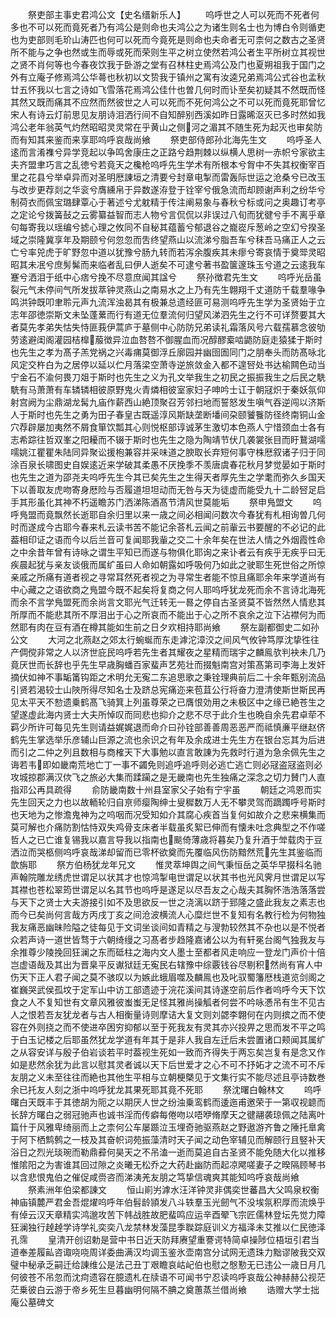 <!-- { "loadSidebar": true } -->
　　祭吏部主事史君鸿公文【史名缙新乐人】
　　呜呼世之人可以死而不死者何多也不可以死而竟死者乃有鸿公是则命也夫鸿公之为诸生则名士也为博白令则循吏也为吏部则毛玠山涛匹也何可以死而今竟死是则命也夫命者无可柰何之数古之圣贤所不能与之争也然或生而辱或死而荣则生平之树立使然若鸿公者生平所树立其视世之贤不肖何等也今春夜饮我于卧游之堂有召林柱史焉鸿公及门也夏朔祖我于国门之外有立庵子修焉鸿公华蕚也秋初以文贽我于镇州之寓有汝逵兄弟焉鸿公式谷也孟秋廿五怀我以七言之诗如飞雪落花焉鸿公佳什也曽几何时而讣至矣初疑其不然既而怪其然又既而痛其不应然而然彼世之人可以死而不死何鸿公之不可以死而竟死耶曾忆宋人有诗云灯前思见友朋诗泪洒行间不自知醉别西溪如昨日露晞沤灭已多时然如我鸿公老年翁英气灼然昭昭灵灵常在乎黄山之侧河之湄其不随生死为起灭也审矣防而有知其来鉴而来享耶呜呼哀哉尚飨
　　祭吏部侍郎孙北海先生文
　　呜呼圣人逺而言淆襍兮异学竞起以争鸣舍康庄之正路兮趋荆棘以纵横人思树一赤帜兮家欲主夫齐盟聿巧言之乱徳兮若竟天之欃枪呜呼先生学术有所根本兮胷中不失其权衡宰百里之花县兮举卓异而对圣明厯諌垣之清要兮封章电掣而雷轰际世运之沧桑兮已改玉与改步更荐剡之华衮兮膺纁帛于异数遂洊登于铨宰兮俄急流而却顾谢声利之纷华兮制荷衣而佩宝璐肆覃心于著述兮尤躭精于传注阐易象与春秋兮标或问之奥趣订考亭之定论兮拨簧鼔之云雾纂益智而志人物兮言侃侃以非误过八旬而犹徤兮手不离乎章句每寄我以瑶编兮摅心理之攸同不自秘其蕴蓄兮郁退谷之巃嵸斥葱岭之空幻兮揆圣域之崇隆冀享年及期颐兮何忽忽而吿终望燕山以流涕兮脂吾车兮秣吾马痛正人之云亡兮率兕虎于旷野忽中道以犹豫兮肠九转而若泻余腹疾其未瘳兮寄哀情于奠斝灵昭昭其未冺兮庶髣髴而来临者乱曰伊人逝矣不可逮兮著书盈箧邃珠玉兮道之云逺我车蹇兮洒泪于纸中心痞兮挽不尽意庶闻其諡兮
　　祭孙徴君先生文
　　呜呼光岳虽裂元气未停间气所发拔萃钟灵燕山之南易水之上乃有先生翺翔千丈道防千载羣喙争鸣洪钟既叩聿聆元声九流浑浊曷其有极兼总遗经匪可易测呜呼先生学为圣贤始于立志年邵徳崇斯文未坠蓬蔂而行有道无位羣流何归望风涕泗先生之行不可详赘要其大者莫先孝弟失怙失恃匪莪伊蒿庐于墓侧中心防防兄弟读礼霜落风号六载孺慕念彼劬劳逺避闺阁灌园桔橰菔徴异泣血嗸嗸不御腥血而况醇醪槖啮鼯防庭走猿猱于斯时也先生之孝为髙子羔党祸之兴毒痡莫御浮丘廓园并幽囹圄同门之朋奉头而防髙咏北风定交杵白为之居停以延以伫月落梁空萧寺逆旅敛金入都不遑唘处书达榆闗色动当宁金石不渝何畏刀爼于斯时也先生之义为孔文举我生之初民之振振我生之后民之駪駪有马萧萧有车辚辚相彼原野鬼火青燐相彼室家妇子呻吟士讧于朝冦炽于秦妖氛仰射宫阙为尘鼎湖龙髯九庙作薪西山絶顶聚召芳邻扫地而誓怒发生嗔气吞逆闯以济斯人于斯时也先生之勇为田子春皇古既遥淳风斯缺垄断墦间朶颐饕餮防径终南铜山金穴荐辟屡加夷然不屑食箪饮瓢其心则悦枢部谆诚茅生激切本色燕人宁惜颈血士各有志希踪往哲双峯之阳耰而不辍于斯时也先生之隐为陶靖节伏几袭裳张目而盱鵞湖嚅嚅姚江瞿瞿朱陆同异聚讼援枹兼容并采味道之腴取长弃短何事守株厯叙诸子归于同涂百泉长啸图史自娱逺近来学破其柔愚不厌挽季不羡唐虞春花秋月梦觉晏如于斯时也先生之道为邵尧夫呜呼先生今其已矣先生之生得天者厚先生之学耄而弥久乡国天下以善取友虎吻寄身厯险与否履道坦坦动而无咎与天为徒虚而能受九十二龄唘足启手其形虽化其神不朽遥瞻苏门洒涕陈酒髙节清风世莫能垢
　　祭申鳬盟文
　　呜呼鳬盟而竟飘然长逝耶自余归里以来一歳之间必相闻问数次今春犹有札相询曽几何时而遂成今古耶今春来札云读书苦不能记余荅札云闻之前軰云书要醒的不必记的此葢相印证之语而今以后兰音可复闻耶我軰之交二十余年矣在世法人情之外烟霞性命之中余昔年曾有诗咏之谓生平知已而遂与物俱化耶询之来讣者云有疾乎无疾乎曰无疾晨起犹与亲友谈俄而属纩虽曰人命如朝露如呼吸何乃如此之驶耶生死世俗之所惊亲戚之所痛有道者视之寻常耳然死者视之为寻常生者能不惊且痛耶余年来学道尚有中心藏之之语欲商之鳬盟今既不起矣将复商之何人耶呜呼犹龙死而余不言诗北海死而余不言学鳬盟死而余尚言文耶光气迁转无一晷之停自古圣贤莫不皆然然人情悲其所厚而不能悲其所不厚泪出于心之所哀而不能出于心之所不哀余之泣下沾襟何为而然耶有肉在豆有酒在樽其能如生前之日夕欢相持耶尚飨
　　祭左副都御史二如孙公文
　　大河之北燕赵之郊太行蜿蜒而东走滹沱漳洨之间风气攸钟笃厚沈挚徃往产倜傥非常之人以济世庇民呜呼若先生者其耀夜之星精而瑞宇之麟鳯欤判袂未几乃竟厌世而长辞也乎先生早歳胸蟠百家蜚声艺苑壮而掇魁南宫对策髙第司李海上发奸摘伏如神不事缿筩钩距之术明允无寃二东追思歌之秉铨理典前后二十余年甄别流品引贤若渴较士山陜所得尽知名士及跻总宪痛迩来苞苴公行将奋力澄清使斯世斯民再见太平天不愸遗乗鹤髙飞骑箕上列虽尊荣之已膺恨効用之未极区中之缘已絶苍生之望遂虚此海内贤士大夫所悼叹而同悲也抑介之悲不尽于此介生也晩自余先君卓荦不羁少所许可每见先生则请益娓娓退而命介曰孙铨部善善周恶恶严而祗慎亷平继赵侪鹤先生掌选举乐彦辅山巨源之流也余识之有年及余成进士先生方在银台忘其为后进而引之二仲之列且数相与商榷天下大事勉以直言敢諌为先救时行道为急余佩先生之诲若韦即如畿南荒地亡丁一事不蠲免则追呼追呼则必逃亡逃亡则必冦盗冦盗则必攻城掠郡满汉佽飞之旅必大集而蹂躏之是无畿南也先生独痛之深念之切力賛门人直指邓公再具疏得
　　俞防畿南数十州县室家父子始有宁宇虽
　　朝廷之鸿恩而实先生回天之力也以故輀轮归自亰师瘿陶绅士叟穉数万人无不攀灵驾而蹢躅呼号斯时也天地为之惨澹鬼神为之呜咽而况受知如介其腐心疾首当复何如故介之悲来横集而莫可解也介痛防割怙恃双失鸡骨支床者半载虽炙絮已伸而有懐未吐念典型之不作嗟哲人之已亡谁复锡我以嘉言导我以指南也颷倚薄歳将暮矣乃复升酒于斚载肉于豆洒泣而哭柩侧呜呼哀哉涕却留而已零杯欲奠而先覆临风伤防黯然荒先生其鉴临而歆旃耶
　　祭方伯杨犹龙年兄文
　　惟灵萃坤舆之间气秉恒岳之英华早掇科名驰声翰院雕龙绣虎世谓足以状其才也惊鸿掣电世谓足以状其书也光风霁月世谓足以写其襟也苍松翠筠世谓足以名其节也呜呼是遂足以尽吾友之心哉夫其胸怀浩浩落落尝与天下之贤士大夫游接引如不及思欲反一世之浇漓以跻于郅隆之盛此我友之素志也而今已矣尚何言哉方丙戌丁亥之间沧波横流人心糜烂世不复知有名教行检为何物独我友痛恶幽昧险隘之徒每见于文词坐谈间如青精之与溲勃较然其不杂也以是不悦者众若声诗一道世皆骛于六朝绮缦之习髙者步趋隆嘉诸公以为有轩冕台阁气独我友与余推尊少陵挽回狂澜之东而砥柱之海内文人墨士至都者风走响应一登龙门声价十倍岂虚语哉及其出为晋臬平反谳狱廷无寃民右辖豫中综覈钱谷尽剔积然尚有宵人中伤天下正人君子闻之莫不骇叹以为嫉此蛾眉噬及麟鳯也及叱驭蜀籓厯栈道览剑阁之崔巍哭武侯孤坟于定军山中访工部遗迹于浣花溪间其诗遂空前后作者呜呼今天下饮食之人不复知世有文章风雅彼蚩蚩无足怪其雅尚操觚者何尝不吟咏慿吊有生不见古人之恨若吾友犹龙者与古人相衡量诗则摩诘大复文则刘勰李翺何在内则摈之而不使容在外则挠之而不使进卒困穷抑郁以至于死我友有灵其亦兴投畀之思而发不平之鸣于白玉记楼之后耶虽然犹龙学道有年其于是非人我自左迁后未尝置诸口颊闻其属纩之从容安详与殷子伯岩谈若平时葢视生死如一致而齐得失于两忘矣岂复有是念又作如是悲然余犹为此言以慰其灵者诚以天下后世爱才之心不可不抒妬才之流不可不斥友朋之义未至往往而絶也其他生平相与立朝梗槩见于文集行实不能尽述且亭诗数巻余已托友人刻之浙中呜呼犹龙其果死耶其竟不死耶
　　祭沈曙白翰林文
　　呜呼曙白天既丰于其徳胡为阨之以期厌人世之纷浊乗鸾鹤而逶迤甫邀荣于一第収视聼而长辞方曙白之弱冠驰声也诚书淫而传癖每倦吻以唔咿脩摩天之徤翮袭琼佩之陆离叶篇什于风雅卑绮丽而上之柰何公车屡踬泣玉埋奇驰驱燕赵之野遨游齐鲁之陲托臯禽于阿下栖鹪鹩之一枝及其奋帜词苑振藻清时天子闻之动色宰辅见而解颐行且竪补天浴日之烈光琰琬而勒鼎彛何昊天之不吊溘一逝而莫追自古圣贤不能免随大化以推移惟隂阳之为害谁其回过隙之炎曦无松乔之大药赴幽防而起凉飔嗟妻子之暌隔顾琴书以含悲恨鬼伯之催促咸赍咨而涕洟羌友朋之笃挚信魂爽其能知呜呼哀哉尚飨
　　祭素洲年伯梁都諌文
　　恒山崱屴滹水汪洋钟灵非偶奕世蕃昌大父鸣泉权衡神庙镇麓严君金吾焜燿呜呼年伯髫龄頴发八斗轶羣玉光劒气不没埃氛积厚而流焕乎有倬云汉天章精实鸿邈攻苦下帏战胜故肥蜚鸣应运辛酉翚飞宗匠儒林登坛先觉力障狂澜独行趠趠学诗学礼奕奕八龙禁林发藻昆季聫踪庭训义方福泽未艾推以仁民徳泽孔霈
　　皇清开创诏勅是营中书日近天防拜赓望重謇谔特简卓操陟位梧垣引君当道奉差履畆咨诹哓哓周详委曲满汉均调玉鉴氷壶南宫分试网无遗珠力黜谬陂我交双璧中秘承乏嗣迁给諌维公是法己丑丁艰瞻哀岵屺伯也慰之慇懃无已违公一歳日月几何彼苍不吊忽而沈疴遗容在臆遗札在牍语不可闻书宁忍读呜呼哀哉公神赫赫公视茫茫乗彼白云游于帝乡死生旦暮幽明何隔不腆之奠蕙蒸兰借尚飨
　　诰赠大学士拙庵公墓碑文
